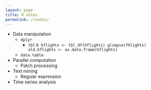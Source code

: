 ```yaml
---
layout: page
title: R notes
permalink: /rnotes/
---
```

- Data manipulation
    - ``dplyr``
        - ``tbl``
                ``` R
                hflights <- tbl_df(hflights)
                glimpse(fhlights)
                old.hflights <- as.data.frame(hflights)
                ```   
    - ``data.table``
- Parallel computation
    - Patch processing
- Text mining
    - Regular expression
- Time series analysis